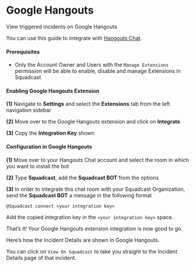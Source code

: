# Google Hangouts

View triggered incidents on Google Hangouts

You can use this guide to integrate with [Hangouts Chat](http://chat.google.com/).

#### Prerequisites <a href="#prerequisites" id="prerequisites"></a>

* Only the Account Owner and Users with the `Manage Extensions` permission will be able to enable, disable and manage Extensions in Squadcast

#### Enabling Google Hangouts Extension <a href="#enabling-google-hangouts-extension" id="enabling-google-hangouts-extension"></a>

**(1)** Navigate to **Settings** and select the **Extensions** tab from the left navigation sidebar

**(2)** Move over to the Google Hangouts extension and click on **Integrate**

**(3)** Copy the **Integration Key** shown

#### Configuration in Google Hangouts <a href="#configuration-in-google-hangouts" id="configuration-in-google-hangouts"></a>

**(1)** Move over to your Hangouts Chat account and select the room in which you want to install the bot

**(2)** Type **Squadcast**, add the **Squadcast BOT** from the options

**(3)** In order to integrate this chat room with your Squadcast Organization, send the **Squadcast BOT** a message in the following format

`@Squadcast connect <your integration key>`

Add the copied integration key in the `<your integration key>` space.

That’s it! Your Google Hangouts extension integration is now good to go.

Here’s how the Incident Details are shown in Google Hangouts.

You can click on `View On Squadcast` to take you straight to the Incident Details page of that incident.
